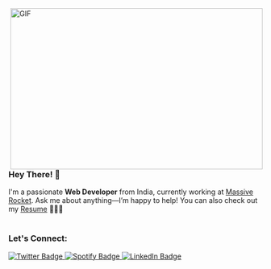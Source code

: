 <img align="right" alt="GIF" src="https://github.com/abhisheknaiidu/abhisheknaiidu/blob/master/code.gif?raw=true" width="500" height="320" />

### Hey There! 👋

I'm a passionate **Web Developer** from India, currently working at [Massive Rocket](https://massiverocket.com/). Ask me about anything—I’m happy to help! You can also check out my [Resume](https://bhaveshsalunke.s3.ap-south-1.amazonaws.com/BhaveshSalunkeResume.pdf) 👨🏽‍💻  
<br/>

### Let's Connect:

<a href="https://twitter.com/SalunkeBhavesh">
    <img src="https://img.shields.io/badge/-Twitter-%2300acee" alt="Twitter Badge">
</a>
<a href="https://open.spotify.com/user/6u9trz3wakomlkiftnsf713yc">
    <img src="https://img.shields.io/badge/-Spotify-%231DB954" alt="Spotify Badge">
</a>
<a href="https://www.linkedin.com/in/bhaveshsalunke/">
    <img src="https://img.shields.io/badge/-LinkedIn-%230072b1" alt="LinkedIn Badge">
</a>
